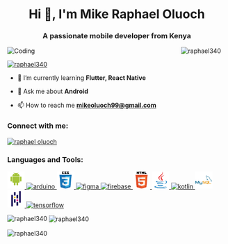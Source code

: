 <h1 align="center">Hi 👋, I'm Mike Raphael Oluoch</h1>
<h3 align="center">A passionate mobile developer from Kenya</h3>
<img align="left" alt="Coding" width="400" src="https://encrypted-tbn0.gstatic.com/images?q=tbn:ANd9GcQdPDutTVPa6nDOASI4rXp-L3YwlLYcZjXmAm-xaqYnRnf8vNKnMueAlAkpkbysUvgi5NU&usqp=CAU">

<p align="left"> <img src="https://komarev.com/ghpvc/?username=raphael340&label=Profile%20views&color=0e75b6&style=flat" alt="raphael340" /> </p>

<p align="left"> <a href="https://github.com/ryo-ma/github-profile-trophy"><img src="https://github-profile-trophy.vercel.app/?username=raphael340" alt="raphael340" /></a> </p>

- 🌱 I’m currently learning **Flutter, React Native**

- 💬 Ask me about **Android**

- 📫 How to reach me **mikeoluoch99@gmail.com**

<h3 align="left">Connect with me:</h3>
<p align="left">
<a href="https://linkedin.com/in/raphael oluoch" target="blank"><img align="center" src="https://raw.githubusercontent.com/rahuldkjain/github-profile-readme-generator/master/src/images/icons/Social/linked-in-alt.svg" alt="raphael oluoch" height="30" width="40" /></a>
</p>

<h3 align="left">Languages and Tools:</h3>
<p align="left"> <a href="https://developer.android.com" target="_blank" rel="noreferrer"> <img src="https://raw.githubusercontent.com/devicons/devicon/master/icons/android/android-original-wordmark.svg" alt="android" width="40" height="40"/> </a> <a href="https://www.arduino.cc/" target="_blank" rel="noreferrer"> <img src="https://cdn.worldvectorlogo.com/logos/arduino-1.svg" alt="arduino" width="40" height="40"/> </a> <a href="https://www.w3schools.com/css/" target="_blank" rel="noreferrer"> <img src="https://raw.githubusercontent.com/devicons/devicon/master/icons/css3/css3-original-wordmark.svg" alt="css3" width="40" height="40"/> </a> <a href="https://www.figma.com/" target="_blank" rel="noreferrer"> <img src="https://www.vectorlogo.zone/logos/figma/figma-icon.svg" alt="figma" width="40" height="40"/> </a> <a href="https://firebase.google.com/" target="_blank" rel="noreferrer"> <img src="https://www.vectorlogo.zone/logos/firebase/firebase-icon.svg" alt="firebase" width="40" height="40"/> </a> <a href="https://www.w3.org/html/" target="_blank" rel="noreferrer"> <img src="https://raw.githubusercontent.com/devicons/devicon/master/icons/html5/html5-original-wordmark.svg" alt="html5" width="40" height="40"/> </a> <a href="https://www.java.com" target="_blank" rel="noreferrer"> <img src="https://raw.githubusercontent.com/devicons/devicon/master/icons/java/java-original.svg" alt="java" width="40" height="40"/> </a> <a href="https://kotlinlang.org" target="_blank" rel="noreferrer"> <img src="https://www.vectorlogo.zone/logos/kotlinlang/kotlinlang-icon.svg" alt="kotlin" width="40" height="40"/> </a> <a href="https://www.mysql.com/" target="_blank" rel="noreferrer"> <img src="https://raw.githubusercontent.com/devicons/devicon/master/icons/mysql/mysql-original-wordmark.svg" alt="mysql" width="40" height="40"/> </a> <a href="https://pandas.pydata.org/" target="_blank" rel="noreferrer"> <img src="https://raw.githubusercontent.com/devicons/devicon/2ae2a900d2f041da66e950e4d48052658d850630/icons/pandas/pandas-original.svg" alt="pandas" width="40" height="40"/> </a> <a href="https://www.tensorflow.org" target="_blank" rel="noreferrer"> <img src="https://www.vectorlogo.zone/logos/tensorflow/tensorflow-icon.svg" alt="tensorflow" width="40" height="40"/> </a> </p>

<p><img align="left" src="https://github-readme-stats.vercel.app/api/top-langs?username=raphael340&show_icons=true&locale=en&layout=compact" alt="raphael340" /></p>

<p>&nbsp;<img align="center" src="https://github-readme-stats.vercel.app/api?username=raphael340&show_icons=true&locale=en" alt="raphael340" /></p>

<p><img align="center" src="https://github-readme-streak-stats.herokuapp.com/?user=raphael340&" alt="raphael340" /></p>
